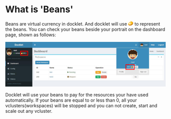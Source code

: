 # What is 'Beans' #

Beans are virtual currency in docklet. And docklet will use <img src='../images/bean.png'> to represent the beans.
You can check your beans beside your portrait on the dashboard page, shown as follows:

<img src='../images/beansamount.jpg'>

Docklet will use your beans to pay for the resources your have used automatically.
If your beans are equal to or less than 0, all your vclusters(workspaces) will be stopped
 and you can not create, start and scale out any vcluster.
